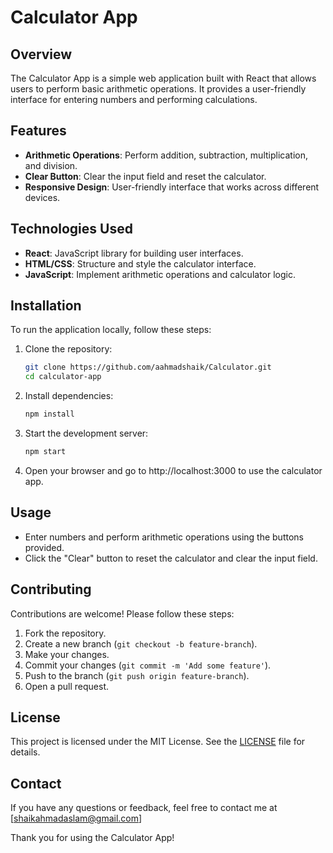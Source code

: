 # Calculator App

## Overview

The Calculator App is a simple web application built with React that allows users to perform basic arithmetic operations. It provides a user-friendly interface for entering numbers and performing calculations.

## Features

- **Arithmetic Operations**: Perform addition, subtraction, multiplication, and division.
- **Clear Button**: Clear the input field and reset the calculator.
- **Responsive Design**: User-friendly interface that works across different devices.

## Technologies Used

- **React**: JavaScript library for building user interfaces.
- **HTML/CSS**: Structure and style the calculator interface.
- **JavaScript**: Implement arithmetic operations and calculator logic.

## Installation

To run the application locally, follow these steps:

1. Clone the repository:

    ```sh
    git clone https://github.com/aahmadshaik/Calculator.git
    cd calculator-app
    ```

2. Install dependencies:

    ```sh
    npm install
    ```

3. Start the development server:

    ```sh
    npm start
    ```

4. Open your browser and go to http://localhost:3000 to use the calculator app.

## Usage

- Enter numbers and perform arithmetic operations using the buttons provided.
- Click the "Clear" button to reset the calculator and clear the input field.

## Contributing

Contributions are welcome! Please follow these steps:

1. Fork the repository.
2. Create a new branch (`git checkout -b feature-branch`).
3. Make your changes.
4. Commit your changes (`git commit -m 'Add some feature'`).
5. Push to the branch (`git push origin feature-branch`).
6. Open a pull request.

## License

This project is licensed under the MIT License. See the [LICENSE](LICENSE) file for details.

## Contact

If you have any questions or feedback, feel free to contact me at [shaikahmadaslam@gmail.com]

Thank you for using the Calculator App!
